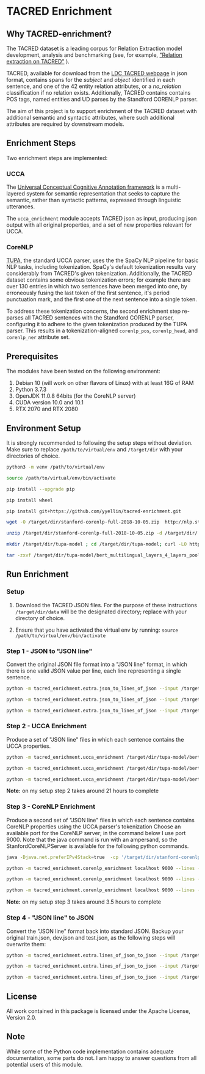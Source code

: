 TACRED Enrichment
=================
Why TACRED-enrichment?
----------------------
The TACRED dataset is a leading corpus for Relation Extraction model development, analysis and benchmarking  (see, for example,  ["Relation extraction on TACRED"](https://paperswithcode.com/sota/relation-extraction-on-tacred#:~:text=TACRED%20is%20a%20large%2Dscale,Population%20(TAC%20KBP)%20challenges) ).

TACRED, available for download  from the [LDC TACRED webpage](https://catalog.ldc.upenn.edu/LDC2018T24) in json format, contains spans for the *subject* and *object* identified in each sentence, and one of the 42 entity relation attributes, or a *no\_relation* classification if no relation exists.  Additionally, TACRED contains contains POS tags, named entities and UD parses by the Standford CORENLP parser. 

The aim of this project is to support enrichment of the TACRED dataset with additional semantic and syntactic attributes, where such additional attributes are required by downstream models. 

## Enrichment Steps
Two enrichment steps are implemented:

### UCCA 

The [Universal Conceptual Cognitive Annotation framework](https://universalconceptualcognitiveannotation.github.io/) is a multi-layered system for semantic representation that seeks to capture the semantic, rather than syntactic patterns, expressed through linguistic utterances. 

The `ucca_enrichment` module accepts TACRED json as input, producing json output with all original properties, and a set of new properties relevant for UCCA.

### CoreNLP

[TUPA](https://github.com/danielhers/tupa), the standard UCCA parser, uses the the SpaCy NLP pipeline for basic NLP tasks, including tokenization. SpaCy's default tokenization results vary considerably from TACRED's given tokenization. Additionally, the TACRED dataset contains some obvious tokenization errors; for example there are over 130 entries in which two sentences have been merged into one, by erroneously fusing the last token of the first sentence, it's period punctuation mark, and the first one of the next sentence into a single token. 

To address these tokenization concerns, the second enrichment step re-parses all TACRED sentences with the Standford CORENLP parser, configuring it to adhere to the given tokenization produced by the TUPA parser. This results in a tokenization-aligned `corenlp_pos`, `corenlp_head`,  and `corenlp_ner` attribute set.

## Prerequisites

The modules have been tested on the following environment:

1. Debian 10 (will work on other flavors of Linux) with at least 16G of RAM
2. Python 3.7.3
3. OpenJDK 11.0.8 64bits (for the CoreNLP server)
4. CUDA version 10.0 and 10.1
5. RTX 2070 and RTX 2080

## Environment Setup

It is strongly recommended to following the setup steps without deviation. Make sure to replace `/path/to/virtual/env` and `/target/dir` with your directories of choice.

```bash
python3 -m venv /path/to/virtual/env
```
```bash
source /path/to/virtual/env/bin/activate
```
```bash
pip install --upgrade pip
```
```bash
pip install wheel
```
```bash
pip install git+https://github.com/yyellin/tacred-enrichment.git
```
```bash
wget -O /target/dir/stanford-corenlp-full-2018-10-05.zip  http://nlp.stanford.edu/software/stanford-corenlp-full-2018-10-05.zip
```
```bash
unzip /target/dir/stanford-corenlp-full-2018-10-05.zip -d /target/dir/
```
```bash
mkdir /target/dir/tupa-model ; cd /target/dir/tupa-model; curl -LO https://github.com/huji-nlp/tupa/releases/download/v1.4.0/bert_multilingual_layers_4_layers_pooling_weighted_align_sum.tar.gz; cd -
```
```bash
tar -zxvf /target/dir/tupa-model/bert_multilingual_layers_4_layers_pooling_weighted_align_sum.tar.gz -C /target/dir/tupa-model
```

## Run Enrichment
### Setup

1. Download the TACRED JSON files. For the purpose of these instructions `/target/dir/data` will be the designated directory; replace with your directory of choice.

2. Ensure that you have activated the virtual env by running:
   `source /path/to/virtual/env/bin/activate`

### Step 1 - JSON to "JSON line"

Convert the original JSON  file format into a "JSON line" format, in which there is one valid JSON value per line, each line representing a single sentence.
```bash
python -m tacred_enrichment.extra.json_to_lines_of_json --input /target/dir/data/train.json  --output /target/dir/data/train
```
```bash
python -m tacred_enrichment.extra.json_to_lines_of_json --input /target/dir/data/dev.json  --output /target/dir/data/dev
```
```bash
python -m tacred_enrichment.extra.json_to_lines_of_json --input /target/dir/data/test.json  --output /target/dir/data/test
```

### Step 2 - UCCA Enrichment

Produce a set of "JSON line" files in which each sentence contains the UCCA properties.

```bash
python -m tacred_enrichment.ucca_enrichment /target/dir/tupa-model/bert_multilingual_layers_4_layers_pooling_weighted_align_sum --input /target/dir/data/train --output /target/dir/data/train1
```
```bash
python -m tacred_enrichment.ucca_enrichment /target/dir/tupa-model/bert_multilingual_layers_4_layers_pooling_weighted_align_sum --input /target/dir/data/dev --output /target/dir/data/dev1
```
```bash
python -m tacred_enrichment.ucca_enrichment /target/dir/tupa-model/bert_multilingual_layers_4_layers_pooling_weighted_align_sum --input /target/dir/data/test --output /target/dir/data/test1
```

**Note:** on my setup step 2 takes around 21 hours to complete

### Step 3 - CoreNLP Enrichment

Produce a second set of "JSON line" files in which each sentence contains CoreNLP properties using  the UCCA parser's tokenization
Choose an available port for the CoreNLP server; in the command below I use port 9000. Note that the java command is run with an ampersand, so the StanfordCoreNLPServer is available for the following python commands.

```bash
java -Djava.net.preferIPv4Stack=true  -cp '/target/dir/stanford-corenlp-full-2018-10-05/*' edu.stanford.nlp.pipeline.StanfordCoreNLPServer -port 9000 -timeout 15000 -threads 2 -maxCharLength 100000 > /dev/null &
```
```bash
python -m tacred_enrichment.corenlp_enrichment localhost 9000 --lines --input /target/dir/data/train1 --output /target/dir/data/train2
```
```bash
python -m tacred_enrichment.corenlp_enrichment localhost 9000 --lines --input /target/dir/data/dev1 --output /target/dir/data/dev2
```
```bash
python -m tacred_enrichment.corenlp_enrichment localhost 9000 --lines --input /target/dir/data/test1 --output /target/dir/data/test2
```

**Note:** on my setup step 3 takes around 3.5 hours to complete

### Step 4 - "JSON line" to JSON

Convert the "JSON line" format back into standard JSON. Backup your original train.json, dev.json and test.json, as the following steps will overwrite them:
```bash
python -m tacred_enrichment.extra.lines_of_json_to_json --input /target/dir/data/train2 --output /target/dir/data/train.json
```
```bash
python -m tacred_enrichment.extra.lines_of_json_to_json --input /target/dir/data/dev2 --output /target/dir/data/dev.json
```
```bash
python -m tacred_enrichment.extra.lines_of_json_to_json --input /target/dir/data/test2 --output /target/dir/data/test.json
```
## License
All work contained in this package is licensed under the Apache License, Version 2.0.

## Note
While some of the Python code implementation contains adequate documentation, some parts do not. I am happy to answer questions from all potential users of this module. 
